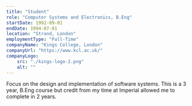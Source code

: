 ```yaml
---
title: "Student"
role: "Computer Systems and Electronics, B.Eng"
startDate: 1992-09-01
endDate: 1994-07-01
location: "Strand, London"
employmentType: "Full-Time"
companyName: "Kings College, London"
companyUrl: "https://www.kcl.ac.uk/"
companyLogo:
    src: "./kings-logo-2.png"
    alt: ""
---
```

Focus on the design and implementation of software systems. This is a 3 year, B.Eng course but credit from my time at Imperial allowed me to complete in 2 years.